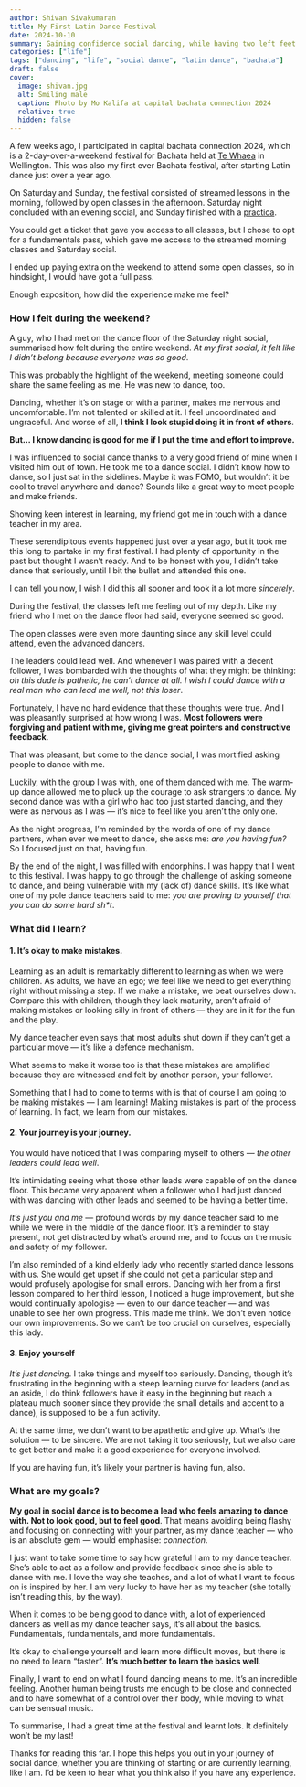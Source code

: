 ```yaml
---
author: Shivan Sivakumaran
title: My First Latin Dance Festival
date: 2024-10-10
summary: Gaining confidence social dancing, while having two left feet
categories: ["life"]
tags: ["dancing", "life", "social dance", "latin dance", "bachata"]
draft: false
cover:
  image: shivan.jpg
  alt: Smiling male
  caption: Photo by Mo Kalifa at capital bachata connection 2024
  relative: true
  hidden: false
---
```


A few weeks ago, I participated in capital bachata connection 2024, which is a 2-day-over-a-weekend festival for Bachata held at [Te Whaea](https://www.tewhaea.org.nz/) in Wellington. This was also my first ever Bachata festival, after starting Latin dance just over a year ago.

On Saturday and Sunday, the festival consisted of streamed lessons in the morning, followed by open classes in the afternoon. Saturday night concluded with an evening social, and Sunday finished with a [practica](<https://en.wikipedia.org/wiki/Practica_(event)>).

You could get a ticket that gave you access to all classes, but I chose to opt for a fundamentals pass, which gave me access to the streamed morning classes and Saturday social.

I ended up paying extra on the weekend to attend some open classes, so in hindsight, I would have got a full pass.

Enough exposition, how did the experience make me feel?

### How I felt during the weekend?

A guy, who I had met on the dance floor of the Saturday night social, summarised how felt during the entire weekend. _At my first social, it felt like I didn’t belong because everyone was so good_.

This was probably the highlight of the weekend, meeting someone could share the same feeling as me. He was new to dance, too.

Dancing, whether it’s on stage or with a partner, makes me nervous and uncomfortable. I’m not talented or skilled at it. I feel uncoordinated and ungraceful. And worse of all, **I think I look stupid doing it in front of others**.

**But… I know dancing is good for me if I put the time and effort to improve.**

I was influenced to social dance thanks to a very good friend of mine when I visited him out of town. He took me to a dance social. I didn’t know how to dance, so I just sat in the sidelines. Maybe it was FOMO, but wouldn’t it be cool to travel anywhere and dance? Sounds like a great way to meet people and make friends.

Showing keen interest in learning, my friend got me in touch with a dance teacher in my area.

These serendipitous events happened just over a year ago, but it took me this long to partake in my first festival. I had plenty of opportunity in the past but thought I wasn’t ready. And to be honest with you, I didn’t take dance that seriously, until I bit the bullet and attended this one.

I can tell you now, I wish I did this all sooner and took it a lot more _sincerely_.

During the festival, the classes left me feeling out of my depth. Like my friend who I met on the dance floor had said, everyone seemed so good.

The open classes were even more daunting since any skill level could attend, even the advanced dancers.

The leaders could lead well. And whenever I was paired with a decent follower, I was bombarded with the thoughts of what they might be thinking: _oh this dude is pathetic, he can’t dance at all. I wish I could dance with a real man who can lead me well, not this loser_.

Fortunately, I have no hard evidence that these thoughts were true. And I was pleasantly surprised at how wrong I was. **Most followers were forgiving and patient with me, giving me great pointers and constructive feedback**.

That was pleasant, but come to the dance social, I was mortified asking people to dance with me.

Luckily, with the group I was with, one of them danced with me. The warm-up dance allowed me to pluck up the courage to ask strangers to dance. My second dance was with a girl who had too just started dancing, and they were as nervous as I was — it’s nice to feel like you aren’t the only one.

As the night progress, I’m reminded by the words of one of my dance partners, when ever we meet to dance, she asks me: _are you having fun?_ So I focused just on that, having fun.

By the end of the night, I was filled with endorphins. I was happy that I went to this festival. I was happy to go through the challenge of asking someone to dance, and being vulnerable with my (lack of) dance skills. It’s like what one of my pole dance teachers said to me: _you are proving to yourself that you can do some hard sh\*t_.

### What did I learn?

#### 1. It’s okay to make mistakes.

Learning as an adult is remarkably different to learning as when we were children. As adults, we have an ego; we feel like we need to get everything right without missing a step. If we make a mistake, we beat ourselves down. Compare this with children, though they lack maturity, aren’t afraid of making mistakes or looking silly in front of others — they are in it for the fun and the play.

My dance teacher even says that most adults shut down if they can’t get a particular move — it’s like a defence mechanism.

What seems to make it worse too is that these mistakes are amplified because they are witnessed and felt by another person, your follower.

Something that I had to come to terms with is that of course I am going to be making mistakes — I am learning! Making mistakes is part of the process of learning. In fact, we learn from our mistakes.

#### 2. Your journey is your journey.

You would have noticed that I was comparing myself to others — _the other leaders could lead well_.

It’s intimidating seeing what those other leads were capable of on the dance floor. This became very apparent when a follower who I had just danced with was dancing with other leads and seemed to be having a better time.

_It’s just you and me_ — profound words by my dance teacher said to me while we were in the middle of the dance floor. It’s a reminder to stay present, not get distracted by what’s around me, and to focus on the music and safety of my follower.

I’m also reminded of a kind elderly lady who recently started dance lessons with us. She would get upset if she could not get a particular step and would profusely apologise for small errors. Dancing with her from a first lesson compared to her third lesson, I noticed a huge improvement, but she would continually apologise — even to our dance teacher — and was unable to see her own progress. This made me think. We don’t even notice our own improvements. So we can’t be too crucial on ourselves, especially this lady.

#### 3. Enjoy yourself

_It’s just dancing_. I take things and myself too seriously. Dancing, though it’s frustrating in the beginning with a steep learning curve for leaders (and as an aside, I do think followers have it easy in the beginning but reach a plateau much sooner since they provide the small details and accent to a dance), is supposed to be a fun activity.

At the same time, we don’t want to be apathetic and give up. What’s the solution — to be sincere. We are not taking it too seriously, but we also care to get better and make it a good experience for everyone involved.

If you are having fun, it’s likely your partner is having fun, also.

### What are my goals?

**My goal in social dance is to become a lead who feels amazing to dance with. Not to look good, but to feel good**. That means avoiding being flashy and focusing on connecting with your partner, as my dance teacher — who is an absolute gem — would emphasise: _connection_.

I just want to take some time to say how grateful I am to my dance teacher. She’s able to act as a follow and provide feedback since she is able to dance with me. I love the way she teaches, and a lot of what I want to focus on is inspired by her. I am very lucky to have her as my teacher (she totally isn’t reading this, by the way).

When it comes to be being good to dance with, a lot of experienced dancers as well as my dance teacher says, it’s all about the basics. Fundamentals, fundamentals, and more fundamentals.

It’s okay to challenge yourself and learn more difficult moves, but there is no need to learn “faster”. **It’s much better to learn the basics well**.

Finally, I want to end on what I found dancing means to me. It’s an incredible feeling. Another human being trusts me enough to be close and connected and to have somewhat of a control over their body, while moving to what can be sensual music.

To summarise, I had a great time at the festival and learnt lots. It definitely won’t be my last!

Thanks for reading this far. I hope this helps you out in your journey of social dance, whether you are thinking of starting or are currently learning, like I am. I’d be keen to hear what you think also if you have any experience.
